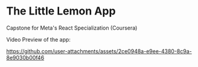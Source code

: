 # The Little Lemon App
Capstone for Meta's React Specialization (Coursera)

Video Preview of the app:

https://github.com/user-attachments/assets/2ce0948a-e9ee-4380-8c9a-8e9030b00f46

